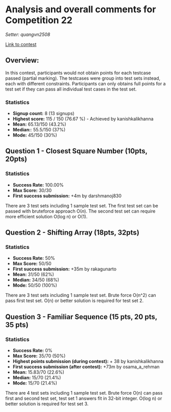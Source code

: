# Analysis and overall comments for Competition 22

*Setter: quangvn2508*

[Link to contest](https://www.hackerrank.com/competitive-programming-st-andrews-beta-contest-22)

## Overview:

In this contest, participants would not obtain points for each testcase passed (partial marking). The testcases were group into test sets instead, each with different constraints. Participants can only obtains full points for a test set if they can pass all individual test cases in the test set.

### Statistics
* **Signup count:** 8 (13 signups)
* **Highest score:** 115 / 150 (76.67 %) - Achieved by kanishkalikhanna
* **Mean:** 65.13/150 (43.2%)
* **Median:**: 55.5/150 (37%)
* **Mode:** 45/150 (30%)


## Question 1 - Closest Square Number (10pts, 20pts)

### Statistics

* **Success Rate:** 100.00% 
* **Max Score:** 30/30
* **First success submission:** +4m by darshmanoj830

There are 3 test sets including 1 sample test set. The first test set can be passed with bruteforce approach O(*n*). The second test set can require more efficient solution O(log n) or O(1).


## Question 2 - Shifting Array (18pts, 32pts)

### Statistics

* **Success Rate:** 50% 
* **Max Score:** 50/50
* **First success submission:** +35m by rakagunarto
* **Mean:** 31/50 (62%)
* **Median:** 34/50 (68%)
* **Mode:** 50/50 (100%)

There are 3 test sets including 1 sample test set. Brute force O(n^2) can pass first test set. O(n) or better solution is required for test set 2.

## Question 3 - Familiar Sequence (15 pts, 20 pts, 35 pts)

### Statistics

* **Success Rate:** 0% 
* **Max Score:** 35/70 (50%)
* **Highest points submission (during contest):** + 38 by kanishkalikhanna
* **First success submission (after contest):** +73m by osama_a_rehman
* **Mean:** 15.83/70 (22.6%)
* **Median:** 15/70 (21.4%)
* **Mode:** 15/70 (21.4%)

There are 4 test sets including 1 sample test set. Brute force O(n) can pass first and second test set, test set 1 answers fit in 32-bit integer. O(log n) or better solution is required for test set 3.